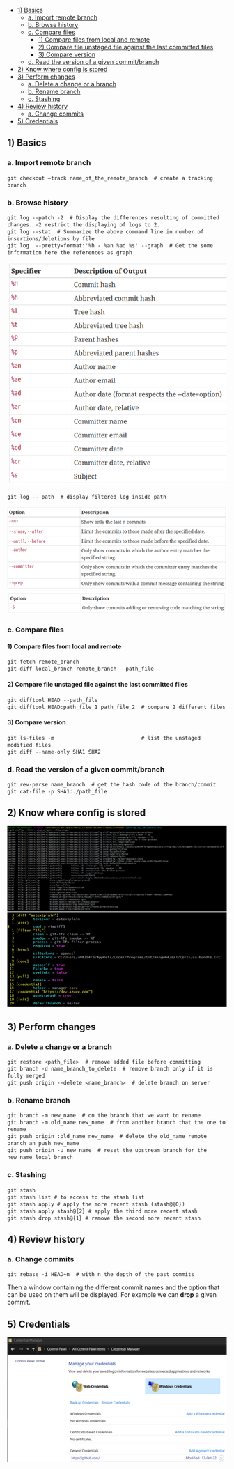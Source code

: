 - [1) Basics](#1-basics)
  - [a. Import remote branch](#a-import-remote-branch)
  - [b. Browse history](#b-browse-history)
  - [c. Compare files](#c-compare-files)
    - [1) Compare files from local and remote](#1-compare-files-from-local-and-remote)
    - [2) Compare file unstaged file against the last committed files](#2-compare-file-unstaged-file-against-the-last-committed-files)
    - [3) Compare version](#3-compare-version)
  - [d. Read the version of a given commit/branch](#d-read-the-version-of-a-given-commitbranch)
- [2) Know where config is stored](#2-know-where-config-is-stored)
- [3) Perform changes](#3-perform-changes)
  - [a. Delete a change or a branch](#a-delete-a-change-or-a-branch)
  - [b. Rename branch](#b-rename-branch)
  - [c. Stashing](#c-stashing)
- [4) Review history](#4-review-history)
  - [a. Change commits](#a-change-commits)
- [5) Credentials](#5-credentials)

## 1) Basics
### a. Import remote branch
````git
git checkout –track name_of_the_remote_branch  # create a tracking branch 
````

### b. Browse history
````git
git log --patch -2  # Display the differences resulting of committed changes. -2 restrict the displaying of logs to 2. 
git log --stat  # Summarize the above command line in number of insertions/deletions by file
git log  --pretty=format:'%h - %an %ad %s' --graph  # Get the some information here the references as graph
````
![Arguments of git log --pretty=format](./images/options_git_log_pretty_format.png)

````git
git log -- path  # display filtered log inside path
````

![git log --pretty=format](./images/git_log_part1.png)
![git log --pretty=format](./images/git_log_part2.png)

### c. Compare files
#### 1) Compare files from local and remote
````git
git fetch remote_branch
git diff local_branch remote_branch --path_file
````
#### 2) Compare file unstaged file against the last committed files
````git
git difftool HEAD --path_file
git difftool HEAD:path_file_1 path_file_2  # compare 2 different files
````

#### 3) Compare version
````git
git ls-files -m                            # list the unstaged modified files
git diff --name-only SHA1 SHA2
````
### d. Read the version of a given commit/branch
````git
git rev-parse name_branch  # get the hash code of the branch/commit
git cat-file -p SHA1:./path_file
````
## 2) Know where config is stored

![git config --list](./images/get_config_info.png)
![git config --list](./images/git_config_file.png)

## 3) Perform changes 
### a. Delete a change or a branch
````git
git restore <path_file>  # remove added file before committing
git branch -d name_branch_to_delete  # remove branch only if it is fully merged
git push origin --delete <name_branch>  # delete branch on server
````
### b. Rename branch  
````git
git branch -m new_name  # on the branch that we want to rename
git branch -m old_name new_name  # from another branch that the one to rename
git push origin :old_name new_name  # delete the old_name remote branch an push new_name
git push origin -u new_name  # reset the upstream branch for the new_name local branch
````

### c. Stashing
````git
git stash
git stash list # to access to the stash list
git stash apply # apply the more recent stash (stash@{0})
git stash apply stash@{2} # apply the third more recent stash
git stash drop stash@{1} # remove the second more recent stash
````

## 4) Review history
### a. Change commits
````git
git rebase -i HEAD~n  # with n the depth of the past commits
````
Then a window containing the different commit names and the option that can be used on them will be displayed.
For example we can **drop** a given commit.
## 5) Credentials
![Windows Credential](./images/windows_credential.png)